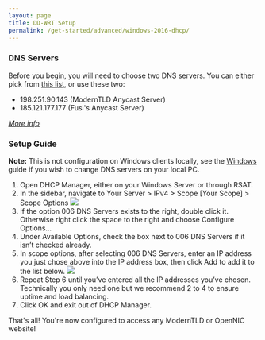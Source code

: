 ```yaml
---
layout: page
title: DD-WRT Setup
permalink: /get-started/advanced/windows-2016-dhcp/
---
```


### DNS Servers

Before you begin, you will need to choose two DNS servers. You can either pick from [this list](https://servers.opennic.org/), or use these two:

* 198.251.90.143 (ModernTLD Anycast Server)
* 185.121.177.177 (Fusl's Anycast Server)

*[More info](/infrastructure)*

### Setup Guide

**Note:** This is not configuration on Windows clients locally, see the [Windows](/get-started/windows) guide if you wish to change DNS servers on your local PC.

1. Open DHCP Manager, either on your Windows Server or through RSAT.
2. In the sidebar, navigate to Your Server > IPv4 > Scope [Your Scope] > Scope Options
 ![](https://i.imgur.com/RgpA22S.png)
3. If the option 006 DNS Servers exists to the right, double click it. Otherwise right click the space to the right and choose Configure Options…
4. Under Available Options, check the box next to 006 DNS Servers if it isn’t checked already.
5. In scope options, after selecting 006 DNS Servers, enter an IP address you just chose above into the IP address box, then click Add to add it to the list below.
 ![](https://i.imgur.com/MhmSQkd.png)
6. Repeat Step 6 until you’ve entered all the IP addresses you’ve chosen. Technically you only need one but we recommend 2 to 4 to ensure uptime and load balancing.
7. Click OK and exit out of DHCP Manager.

That's all! You're now configured to access any ModernTLD or OpenNIC website!
